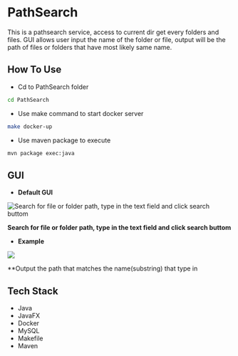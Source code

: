 # PathSearch

This is a pathsearch service, access to current dir get every folders and files. GUI allows user input the name of the folder or file, output will be the path of files or folders that have most likely same name.

## How To Use
- Cd to PathSearch folder
```bash
cd PathSearch
```
- Use make command to start docker server
```bash
make docker-up
```
- Use maven package to execute
```bash
mvn package exec:java
```

## GUI

- **Default GUI**

![Search for file or folder path, type in the text field and click search buttom]([img]https://upload.cc/i1/2022/04/05/REhAeW.png[/img])

**Search for file or folder path, type in the text field and click search buttom**

- **Example**

![]([img]https://upload.cc/i1/2022/04/05/niBqZe.png[/img])

**Output the path that matches the name(substring) that type in

## Tech Stack
- Java
- JavaFX
- Docker
- MySQL
- Makefile
- Maven